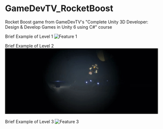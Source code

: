 # GameDevTV_RocketBoost
Rocket Boost game from GameDevTV's "Complete Unity 3D Developer: Design &amp; Develop Games in Unity 6 using C#" course

Brief Example of Level 1
![Feature 1](Gifs\Level_1.gif)

Brief Example of Level 2
![Feature 2](Gifs\Level_2.gif)

Brief Example of Level 3
![Feature 3](Gifs\Level_3.gif)
